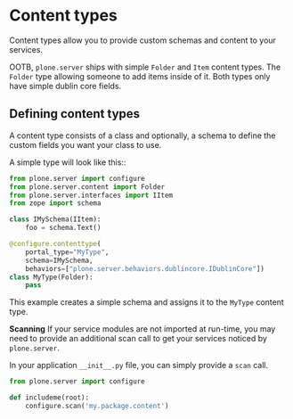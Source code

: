 # Content types

Content types allow you to provide custom schemas and content to your services.

OOTB, `plone.server` ships with simple `Folder` and `Item` content types. The
`Folder` type allowing someone to add items inside of it. Both types only have
simple dublin core fields.


## Defining content types

A content type consists of a class and optionally, a schema to define the custom
fields you want your class to use.

A simple type will look like this::

```python
from plone.server import configure
from plone.server.content import Folder
from plone.server.interfaces import IItem
from zope import schema

class IMySchema(IItem):
    foo = schema.Text()

@configure.contenttype(
    portal_type="MyType",
    schema=IMySchema,
    behaviors=["plone.server.behaviors.dublincore.IDublinCore"])
class MyType(Folder):
    pass
```

This example creates a simple schema and assigns it to the `MyType` content
type.


**Scanning**
If your service modules are not imported at run-time, you may need to provide an
additional scan call to get your services noticed by `plone.server`.

In your application `__init__.py` file, you can simply provide a `scan` call.

```python
from plone.server import configure

def includeme(root):
    configure.scan('my.package.content')
```
